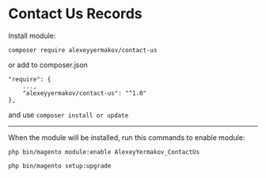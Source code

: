 # Contact Us Records

Install module:

```composer require alexeyyermakov/contact-us```
  
or add to composer.json
```
"require": {
    ...,
    "alexeyyermakov/contact-us": "^1.0"
},
```
and use `composer install or update`

---
When the module will be installed, run this commands to enable module:

```php bin/magento module:enable AlexeyYermakov_ContactUs```

```php bin/magento setup:upgrade```